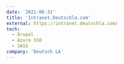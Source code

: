 ```yaml
---
date: '2021-06-31'
title: 'Intranet.Deutschla.com'
external: https://intranet.deutschla.com/
tech:
  - Drupal
  - Azure SSO
  - SASS
company: 'Deutsch LA'
---
```

